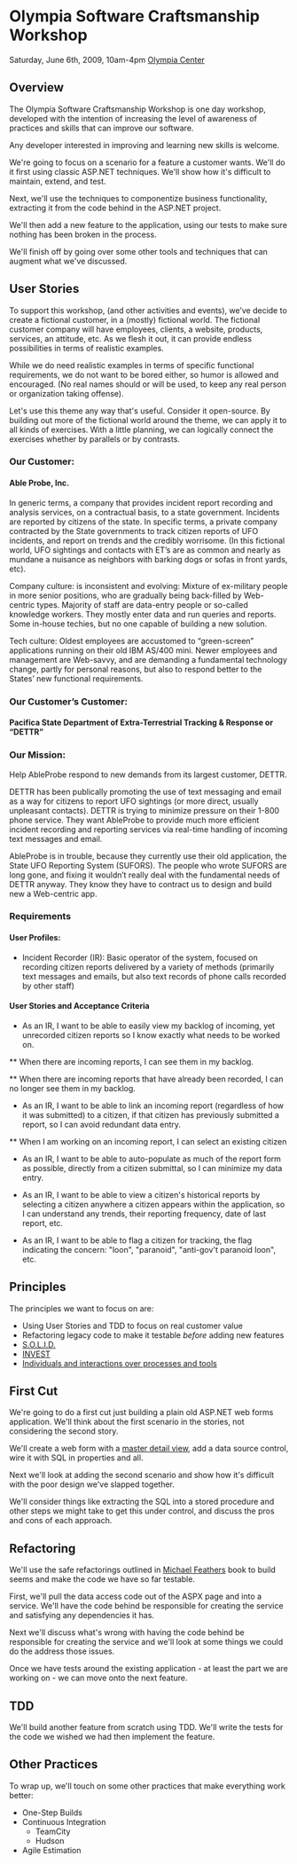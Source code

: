 # Olympia Software Craftsmanship Workshop

Saturday, June 6th, 2009, 10am-4pm
[Olympia Center](http://maps.google.com/maps?li=d&hl=en&f=d&iwstate1=dir:to&daddr=222+Columbia+St,+Olympia,+WA+98501+(Olympia+Center+The)&geocode=CYL6SiKf9Yb9FbbezQId_6es-A&iwloc=1&dq=olympia+center,+olympia,+wa&cid=47046326,-122902529,5486535540606097847&ei=vDbxSZCvO4nkiwOHi6CRBw)

## Overview

The Olympia Software Craftsmanship Workshop is one day workshop,
developed with the intention of increasing the level of awareness of practices
and skills that can improve our software.

Any developer interested in improving and learning new skills is welcome.

We're going to focus on a scenario for a feature a customer wants. We'll do it
first using classic ASP.NET techniques. We'll show how it's difficult to maintain,
extend, and test.

Next, we'll use the techniques to componentize business functionality, extracting
it from the code behind in the ASP.NET project. 

We'll then add a new feature to the application, using our tests to make sure
nothing has been broken in the process.

We'll finish off by going over some other tools and techniques that can augment
what we've discussed.

## User Stories

To support this workshop, (and other activities and events), we’ve decide to create a fictional customer, in a (mostly) fictional world. The fictional customer company will have employees, clients, a website, products, services, an attitude, etc. As we flesh it out, it can provide endless possibilities in terms of realistic examples.

While we do need realistic examples in terms of specific functional requirements, we do not want to be bored either, so humor is allowed and encouraged. (No real names should or will be used, to keep any real person or organization taking offense).

Let's use this theme any way that's useful. Consider it open-source. By building out more of the fictional world around the theme, we can apply it to all kinds of exercises. With a little planning, we can logically connect the exercises whether by parallels or by contrasts.

### Our Customer:

#### Able Probe, Inc.

In generic terms, a company that provides incident report recording and analysis services, on a contractual basis, to a state government. Incidents are reported by citizens of the state. In specific terms, a private company contracted by the State governments to track citizen reports of UFO incidents, and report on trends and the credibly worrisome. (In this fictional world, UFO sightings and contacts with ET’s are as common and nearly as mundane a nuisance as neighbors with barking dogs or sofas in front yards, etc).

Company culture: is inconsistent and evolving: Mixture of ex-military people in more senior positions, who are gradually being back-filled by Web-centric types. Majority of staff are data-entry people or so-called knowledge workers. They mostly enter data and run queries and reports. Some in-house techies, but no one capable of building a new solution.

Tech culture: Oldest employees are accustomed to “green-screen” applications running on their old IBM AS/400 mini.  Newer employees and management are Web-savvy, and are demanding a fundamental technology change, partly for personal reasons, but also to respond better to the States’ new functional requirements.

### Our Customer’s Customer:

#### Pacifica State Department of Extra-Terrestrial Tracking & Response or “DETTR”

### Our Mission:

Help AbleProbe respond to new demands from its largest customer, DETTR.

DETTR has been publically promoting the use of text messaging and email as a way for citizens to report UFO sightings (or more direct, usually unpleasant contacts). DETTR is trying to minimize pressure on their 1-800 phone service. They want AbleProbe to provide much more efficient incident recording and reporting services via real-time handling of incoming text messages and email.

AbleProbe is in trouble, because they currently use their old application, the State UFO Reporting System (SUFORS). The people who wrote SUFORS are long gone, and fixing it wouldn’t really deal with the fundamental needs of DETTR anyway. They know they have to contract us to design and build new a Web-centric app.

### Requirements

#### User Profiles:

* Incident Recorder (IR): Basic operator of the system, focused on recording citizen reports delivered by a variety of methods (primarily text messages and emails, but also text records of phone calls recorded by other staff)

#### User Stories and Acceptance Criteria

* As an IR, I want to be able to easily view my backlog of incoming, yet unrecorded citizen reports so I know exactly what needs to be worked on.

** When there are incoming reports, I can see them in my backlog.

** When there are incoming reports that have already been recorded, I can no longer see them in my backlog.

* As an IR, I want to be able to link an incoming report (regardless of how it was submitted) to a citizen, if that citizen has previously submitted a report, so I can avoid redundant data entry.

** When I am working on an incoming report, I can select an existing citizen

* As an IR, I want to be able to auto-populate as much of the report form as possible, directly from a citizen submittal, so I can minimize my data entry.

* As an IR, I want to be able to view a citizen's historical reports by selecting a citizen anywhere a citizen appears within the application, so I can understand any trends, their reporting frequency, date of last report, etc.

* As an IR, I want to be able to flag a citizen for tracking, the flag indicating the concern: "loon", "paranoid", "anti-gov't paranoid loon", etc.

## Principles

The principles we want to focus on are:

* Using User Stories and TDD to focus on real customer value
* Refactoring legacy code to make it testable *before* adding new features
* [S.O.L.I.D.](http://blog.objectmentor.com/articles/2009/02/12/getting-a-solid-start)
* [INVEST](http://xp123.com/xplor/xp0308/index.shtml)
* [Individuals and interactions over processes and tools](http://agilemanifesto.org/)

## First Cut

We're going to do a first cut just building a plain old ASP.NET web forms 
application. We'll think about the first scenario in the stories, not considering 
the second story.

We'll create a web form with a [master detail view](http://designingwebinterfaces.com/designing-web-interfaces-12-screen-patterns), 
add a data source control, wire it with SQL in properties and all.

Next we'll look at adding the second scenario and show how it's difficult with
the poor design we've slapped together.

We'll consider things like extracting the SQL into a stored procedure and other
steps we might take to get this under control, and discuss the pros and cons of
each approach.

## Refactoring

We'll use the safe refactorings outlined in [Michael Feathers](http://www.amazon.com/gp/product/0131177052/ref=s9_sims_c2_s1_p14_i2?pf_rd_m=ATVPDKIKX0DER&pf_rd_s=center-2&pf_rd_r=0S8D0VHK1WGVWC6Q21Q7&pf_rd_t=101&pf_rd_p=470938631&pf_rd_i=507846)
book to build seems and make the code we have so far testable.

First, we'll pull the data access code out of the ASPX page and into a service.
We'll have the code behind be responsible for creating the service and satisfying
any dependencies it has.

Next we'll discuss what's wrong with having the code behind be responsible
for creating the service and we'll look at some things we could do the address
those issues.

Once we have tests around the existing application - at least the part we are 
working on - we can move onto the next feature.

## TDD

We'll build another feature from scratch using TDD. We'll write the tests for
the code we wished we had then implement the feature.

## Other Practices

To wrap up, we'll touch on some other practices that make everything work better:

 * One-Step Builds
 * Continuous Integration
   - TeamCity
   - Hudson
 * Agile Estimation
